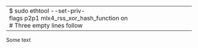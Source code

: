 |     |
| --- |
| $ sudo ethtool --set-priv-flags p2p1 mlx4_rss_xor_hash_function on<br># Three empty lines follow<br> |

Some text